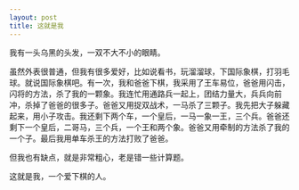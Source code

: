 ```yaml
---
layout: post
title: 这就是我
---
```



我有一头乌黑的头发，一双不大不小的眼睛。

虽然外表很普通，但我有很多爱好，比如说看书，玩溜溜球，下国际象棋，打羽毛球。就说国际象棋吧。有一次，我和爸爸下棋，我采用了王车易位，爸爸用闪击，闪将的方法，杀了我的一颗象。我连忙用通路兵一起上，团结力量大，兵兵向前冲，杀掉了爸爸的很多子。爸爸又用捉双战术，一马杀了三颗子。我先把大子躲藏起来，用小子攻击。我还剩下两个车，一个皇后，一马一象一王，三个兵。爸爸还剩下一个皇后，二哥马，三个兵，一个王和两个象。爸爸又用牵制的方法杀了我的一个子。最后我用单车杀王的方法打败了爸爸。

但我也有缺点，就是非常粗心，老是错一些计算题。

这就是我，一个爱下棋的人。
